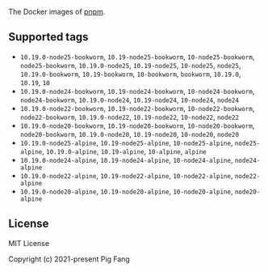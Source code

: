 The Docker images of [pnpm](https://pnpm.io).

## Supported tags

- `10.19.0-node25-bookworm`, `10.19-node25-bookworm`, `10-node25-bookworm`, `node25-bookworm`, `10.19.0-node25`, `10.19-node25`, `10-node25`, `node25`, `10.19.0-bookworm`, `10.19-bookworm`, `10-bookworm`, `bookworm`, `10.19.0`, `10.19`, `10`
- `10.19.0-node24-bookworm`, `10.19-node24-bookworm`, `10-node24-bookworm`, `node24-bookworm`, `10.19.0-node24`, `10.19-node24`, `10-node24`, `node24`
- `10.19.0-node22-bookworm`, `10.19-node22-bookworm`, `10-node22-bookworm`, `node22-bookworm`, `10.19.0-node22`, `10.19-node22`, `10-node22`, `node22`
- `10.19.0-node20-bookworm`, `10.19-node20-bookworm`, `10-node20-bookworm`, `node20-bookworm`, `10.19.0-node20`, `10.19-node20`, `10-node20`, `node20`
- `10.19.0-node25-alpine`, `10.19-node25-alpine`, `10-node25-alpine`, `node25-alpine`, `10.19.0-alpine`, `10.19-alpine`, `10-alpine`, `alpine`
- `10.19.0-node24-alpine`, `10.19-node24-alpine`, `10-node24-alpine`, `node24-alpine`
- `10.19.0-node22-alpine`, `10.19-node22-alpine`, `10-node22-alpine`, `node22-alpine`
- `10.19.0-node20-alpine`, `10.19-node20-alpine`, `10-node20-alpine`, `node20-alpine`

## License

MIT License

Copyright (c) 2021-present Pig Fang
